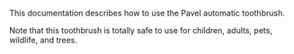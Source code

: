This documentation describes how to use the Pavel automatic
toothbrush.

Note that this toothbrush is totally safe to use for children,
adults, pets, wildlife, and trees.